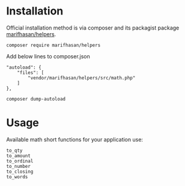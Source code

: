 Installation
============

Official installation method is via composer and its packagist package [marifhasan/helpers](https://packagist.org/packages/marifhasan/helpers).

```
composer require marifhasan/helpers
```

Add below lines to composer.json
```
"autoload": {
	"files": [
		"vendor/marifhasan/helpers/src/math.php"
	]
},
```

```
composer dump-autoload
```

Usage
=====

Available math short functions for your application use:

```
to_qty
to_amount
to_ordinal
to_number
to_closing
to_words
```
